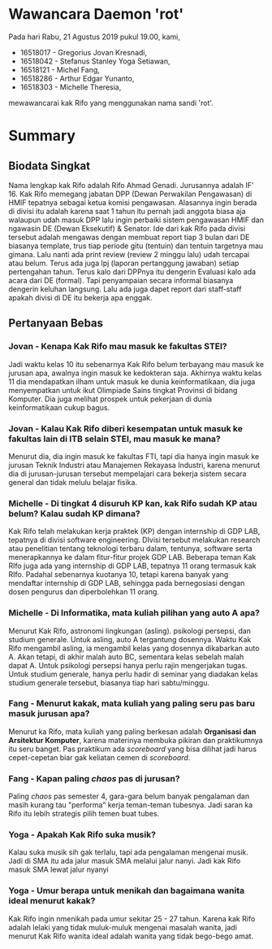 # Wawancara Daemon 'rot'
Pada hari Rabu, 21 Agustus 2019 pukul 19.00, kami,
- 16518017 - Gregorius Jovan Kresnadi,
- 16518042 - Stefanus Stanley Yoga Setiawan,
- 16518121 - Michel Fang,
- 16518286 - Arthur Edgar Yunanto,
- 16518303 - Michelle Theresia,

mewawancarai kak Rifo yang menggunakan nama sandi 'rot'.

# Summary
## Biodata Singkat
  Nama lengkap kak Rifo adalah Rifo Ahmad Genadi. Jurusannya adalah IF' 16. Kak Rifo memegang jabatan DPP (Dewan Perwakilan Pengawasan) di HMIF tepatnya sebagai ketua komisi pengawasan. Alasannya ingin berada di divisi itu adalah karena saat 1 tahun itu pernah jadi anggota biasa aja walaupun udah masuk DPP lalu ingin perbaiki sistem pengawasan HMIF dan ngawasin DE (Dewan Eksekutif) & Senator. Ide dari kak Rifo pada divisi tersebut adalah mengawas dengan membuat report tiap 3 bulan dari DE biasanya template, trus tiap periode gitu (tentuin) dan tentuin targetnya mau gimana. Lalu nanti ada print review (review 2 minggu lalu) udah tercapai atau belum. Terus ada juga lpj (laporan pertanggung jawaban) setiap pertengahan tahun. Terus kalo dari DPPnya itu dengerin Evaluasi kalo ada acara dari DE (formal). Tapi penyampaian secara informal biasanya dengerin keluhan langsung. Lalu ada juga dapet report dari staff-staff apakah divisi di DE itu bekerja apa enggak.

## Pertanyaan Bebas
### Jovan - Kenapa Kak Rifo mau masuk ke fakultas STEI?
  Jadi waktu kelas 10 itu sebenarnya Kak Rifo belum terbayang mau masuk ke jurusan apa, awalnya ingin masuk ke kedokteran saja. Akhirnya waktu kelas 11 dia mendapatkan ilham untuk masuk ke dunia keinformatikaan, dia juga menyempatkan untuk ikut Olimpiade Sains tingkat Provinsi di bidang Komputer. Dia juga melihat prospek untuk pekerjaan di dunia keinformatikaan cukup bagus.

### Jovan - Kalau Kak Rifo diberi kesempatan untuk masuk ke fakultas lain di ITB selain STEI, mau masuk ke mana?
  Menurut dia, dia ingin masuk ke fakultas FTI, tapi dia hanya ingin masuk ke jurusan Teknik Industri atau Manajemen Rekayasa Industri, karena menurut dia di jurusan-jurusan tersebut mempelajari cara bekerja sistem secara general dan tidak melulu belajar fisika.

### Michelle - Di tingkat 4 disuruh KP kan, kak Rifo sudah KP atau belum? Kalau sudah KP dimana?
  Kak Rifo telah melakukan kerja praktek (KP) dengan internship di GDP LAB, tepatnya di divisi software engineering. DIvisi tersebut melakukan research atau penelitian tentang teknologi terbaru dalam, tentunya, software serta menerapkannya ke dalam fitur-fitur projek GDP LAB. Beberapa teman Kak RIfo juga ada yang internship di GDP LAB, tepatnya 11 orang termasuk kak RIfo. Padahal sebenarnya kuotanya 10, tetapi karena banyak yang mendaftar internship di GDP LAB, sehingga pada bernegosiasi dengan dosen pengurus dan diperbolehkan 11 orang.

### Michelle - Di Informatika, mata kuliah pilihan yang auto A apa?
  Menurut Kak Rifo, astronomi lingkungan (asling). psikologi persepsi, dan studium generale. Untuk asling, auto A tergantung dosennya. Waktu Kak Rifo mengambil asling, ia mengambil kelas yang dosennya dikabarkan auto A. Akan tetapi, di akhir malah auto BC, sementara kelas sebelah malah dapat A. Untuk psikologi persepsi hanya perlu rajin mengerjakan tugas. Untuk studium generale, hanya perlu hadir di seminar yang diadakan kelas studium generale tersebut, biasanya tiap hari sabtu/minggu.

### Fang - Menurut kakak, mata kuliah yang paling seru pas baru masuk jurusan apa?
  Menurut ka Rifo, mata kuliah yang paling berkesan adalah **Organisasi dan Arsitektur Komputer**, karena materinya membuka pikiran dan praktikumnya itu seru banget. Pas praktikum ada _scoreboard_ yang bisa dilihat jadi harus cepet-cepetan biar gak keliatan cemen di _scoreboard_.

### Fang - Kapan paling _chaos_ pas di jurusan?
  Paling _chaos_ pas semester 4, gara-gara belum banyak pengalaman dan masih kurang tau "performa" kerja teman-teman tubesnya. Jadi saran ka Rifo itu lebih strategis pilih temen buat tubes.
  
### Yoga - Apakah Kak Rifo suka musik?
  Kalau suka musik sih gak terlalu, tapi ada pengalaman mengenai musik. Jadi di SMA itu ada jalur masuk SMA melalui jalur nanyi. Jadi kak Rifo masuk SMA lewat jalur nyanyi
  
### Yoga - Umur berapa untuk menikah dan bagaimana wanita ideal menurut kakak?
  Kak Rifo ingin nmenikah pada umur sekitar 25 - 27 tahun. Karena kak Rifo adalah lelaki yang tidak muluk-muluk mengenai masalah wanita, jadi menurut Kak Rifo wanita ideal adalah wanita yang tidak bego-bego amat.
